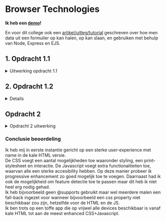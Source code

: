 # Browser Technologies

**Ik heb een [demo](https://browsertech-1920.herokuapp.com)!**

En voor dit college ook een [artikel/uitleg/tutorial](https://github.com/DanielvandeVelde/browser-technologies-1920/blob/master/tutorial/tutorial.md) geschreven over hoe men data uit een formulier op kan halen, op kan slaan, en gebruiken met behulp van Node, Express en EJS.

## 1. Opdracht 1.1

<details>
<summary>Uitwerking opdracht 1.1</summary>

Alle testen die ik uitvoer vinden plaats op een Windows computer met Google Chrome.

### Afbeeldingen

Afbeeldingen kunnen om verschillende redenen niet werken.  
Zo kan het zijn dat de gebruiker slecht internet heeft en daarom de afbeeldingen niet snel of goed inladen.  
Tevens kan de gebruiker ook last hebben van een firewall die deze afbeeldingen blokeren.  
Soms staan afbeeldingen in de CSS en wanneer deze niet goed geladen worden falen de afbeeldingen ook.  
Er zijn verschillende plug-ins die afbeeldingen kunnen blokkeren.  
De gebruiker kan natuurlijk ook slechtziend of blind zijn en gebruik maken van een screenreader. In dit geval zijn afbeeldingen an sich niet genoeg.  
De server waar de plaatjes op staan kan soms ook niet bereikbaar zijn, of providers kunnen rommelen met het optimaliseren van afbeeldingen die binnenkomen.  
De gebruiker kan natuurlijk ook zelf de afbeeldingen uit zetten in zijn of haar browser.

Afbeeldingen zijn in verschillende browsers op andere manieren uit te zetten.

- Firefox: `about:config` > `permission.default.image` > All images
- Chrome: Settings > Advanced > Content Settings > Do not show any images
- Safari: Develop > Disable Images

#### Marktplaats

<kbd>![Marktplaats](https://github.com/DanielvandeVelde/browser-technologies-1920/blob/master/images/IMG%20Marktplaats.png "Marktplaats")</kbd>

Marktplaats zonder afbeeldingen houdt aardig z’n vorm.  
Hier zouden makkelijk alt-texten kunnen staan met daarbij de titels of beschrijving.  
Advertenties laden echter wel gewoon.  
Natuurlijk zijn afbeeldingen erg belangrijk voor een website zoals Marktplaats, hier gaan ze naar mijn mening matig mee om.

#### NOS

<kbd>![NOS](https://github.com/DanielvandeVelde/browser-technologies-1920/blob/master/images/IMG%20NOS.png "NOS")</kbd>

De NOS zonder afbeeldingen is absoluut niet storend.  
Zonder de afbeeldingen mis je amper functionaliteit.  
Bepaalde dingen zijn niet volledig netjes uitgelijnd, bepaalde tags zijn blanco, maar niets storends.

#### YouTube

<kbd>![YouTube](https://github.com/DanielvandeVelde/browser-technologies-1920/blob/master/images/IMG%20YT.png "YouTube")</kbd>

YouTube heeft een goede oplossing gevonden.  
Hier maken zij namelijk gebruik van in-line .svg.  
Op deze manier laden alle/de meeste iconen zowel als hun logo uitstekend met de html mee.  
Ook al staan de afbeeldingen misschien uit.

### Javascript

Er zijn veel verschillende redenen waarom Javascript niet werkt.
Sommige gebruikers hebben javascript uitstaan, of blokkeren sommige javascript.  
Dit kan bijvoorbeeld door een ad-blocker of noscript browser plug-in.  
Ongeveer 0.2% van de gebruikers heeft Javascript uit staan.  
1% van de requests om Javascript op te halen falen.
En zelf giganten zoals Amazon webserver zijn wel eens niet bereikbaar en dan kan de Javascript niet geladen worden.  
Wat af en toe heel logisch en simpel lijkt, zoals de Wordpress WYSIWYG editor is zonder Javascript niet beschikbaar.

> “All your users are non-JS while they’re downloading your JS.”

     **- Jake Archibald**

#### 9292

<kbd>![9292](https://github.com/DanielvandeVelde/browser-technologies-1920/blob/master/images/JS%209292.png "9292")</kbd>

Omdat er geen Javascript is, is het onmogelijk om een route te plannen via 9292.  
Ze laten je echter gewoon alles invullen (zonder autocomplete) en geven je (nadat je op ‘plan reis’ klikt) een 500 statuscode melding (Internal Server Error)

#### Bijenkorf

<kbd>![Bijenkorf](https://github.com/DanielvandeVelde/browser-technologies-1920/blob/master/images/JS%20Bijenkorf.png "Bijenkorf")</kbd>

De Bijenkorf zonder Javascript zorgt er voor dat de gallerij onmogelijk te bedienen is.  
De afbeeldingen worden niet geladen en de knoppen werken niet.  
Dit kan natuurlijk makkelijk verholpen worden door alle afbeeldingen in te laden zowel als een scrollbalk.  
De gebruiker kan dan gewoon door de afbeeldingen heen scrollen.  
Deze kan je vervolgens met Javascript te verstoppen en te vervangen met deze wat nettere optie van knoppen en kleine afbeeldingen.

#### Blokker

<kbd>![Blokker](https://github.com/DanielvandeVelde/browser-technologies-1920/blob/master/images/JS%20Blokker.png "Blokker")</kbd>

Wanneer er op het winkelmandje gedrukt word verschijnt er niets.  
Helemaal niets.  
Natuurlijk is het hebben van wat placeholder content wel zo handig.  
Dit zouden zij kunnen doen door alvast een container te hebben met hier informatie er in, zoals ‘geen artikelen’ of ‘winkelmandje kan niet worden opgehaald’ en vervolgens deze met Javascript vervangen wanneer dit kan.

#### Buienradar

<kbd>![Buienradar](https://github.com/DanielvandeVelde/browser-technologies-1920/blob/master/images/JS%20Buienradar.png "Buienradar")</kbd>

Buienradar gaat aardig goed om met het niet hebben van Javascript.  
Er wordt enkel de eerste afbeelding ingeladen met de huidige tijd, deze hebben zij dus altijd klaar staan en wordt niet later met Javascript opgehaald.  
Hoewel de functionaliteit zoals de slider om het tijdstip te veranderen niet werkt, is het hebben van een indicatie door te zien wat de huidige weerssituatie is wel gewenst.  
Tevens heb je wel de mogelijkheid om de +3 en +24 uur situatie te zien.  
Het precieze scrubben naar een tijdstip of het hebben van een .gif animatie is er echter niet.

#### Google

<kbd>![Google](https://github.com/DanielvandeVelde/browser-technologies-1920/blob/master/images/JS%20google.png "Google")</kbd>

Verassend genoeg is Google zonder Javascript de circa 2011 Google.  
Alle knoppen en opties zijn er, in mijn mening overzichtelijker door de zwarte balk aangezien ze niet achter een extra klik zitten.  
Tevens is het zij-menu ook erg overzichtelijk, wederom omdat het geen opties verstopt.  
Misschien geen gek idee om Javascript uit te hebben staan op Google.

#### HvA

<kbd>![HvA](https://github.com/DanielvandeVelde/browser-technologies-1920/blob/master/images/JS%20HVA.png "HvA")</kbd>

De HvA is aardig goed met Progressive Enhancements.  
In plaats van bijvoorbeeld `<details>` te gebruiker (wat niet werkt op IE/Edge/Safari iOS trouwens) kiezen zij er voor om een <a> link te hebben waar je op moet klikken om de informatie te zien/uit te vouwen.  
Ik was dus erg geinteresseerd om te zien of deze informatie verborgen zou zijn als je Javascript uit heb staan.  
Tot mijn verassing is dit niet het geval, het verstoppen van de content wordt dus met Javascript gedaan zodat dit enkel gebeurd wanneer je ook Javascript heb om het weer te tonen.  
Dat is progressive Enhancement!

#### Thuisbezorgd

<kbd>![Thuisbezorgd](https://github.com/DanielvandeVelde/browser-technologies-1920/blob/master/images/JS%20Thuisbezorgd.png "Thuisbezorgd")</kbd>

Thuisbezorgd is niets zonder Javascript.  
De achtergrond afbeelding laadt niet in en het zoeken word gewoon genegeerd.  
Het was te verwachten, maar het is toch zonde.

#### YouTube

<kbd>![YouTube](https://github.com/DanielvandeVelde/browser-technologies-1920/blob/master/images/JS%20YT.png "YouTube")</kbd>

Een groot skelet.  
Waarschijnlijk omdat advertenties e.d. geleverd worden door middel van Javascript werkt heel YouTube niet zonder.  
Dit gaat dus niet meer om Progressive Enhancement maar meer over het leveren van een dienst, en dat je niet wilt dat mensen die dienst afnemen zonder te ‘betalen’  
HTML5 `<video>` is overigens uitstekend. Dit heeft ook een ingebouwde manier om een boodschap te leveren als iemand geen HMTL5 supporting browser heeft.  
Het `<video>` element kan zelfs door middel van Javascript gespeeld, gepauzeerd, groter (of kleiner, preload, muted, loop etc.) worden gemaakt.

</details>

## 2. Opdracht 1.2

<details>
<summary>Opdracht 1.2 uitwerking</summary>

### Inleiding

Voor deze applicatie heb ik mijn [WAFS opdracht](https://github.com/danielvandevelde/web-app-from-scratch-1920) bekeken.  
Waar ik wijzigingen kon maken heb ik dat natuurlijk gedaan, wanneer dit niet mogelijk was staat dit nog in de Todo beschreven die aan het eind van deze 8 features te vinden is.
De nieuwe variant met de wijzigingen zal ik binnenkort doorvoeren in m'n progressive web app.
Alle testen die ik uitvoer vinden plaats op een Windows computer met Google Chrome.

### Afbeeldingen

Afbeeldingen mogen iets kleiner zijn om er voor te zorgen dat deze sneller laden.
Verder is het niet een heel groot probleem dat ik gebruik maak van een enkele achtergrond afbeelding.

### Custom Fonts

Ik maak gebruik van Roboto die ik inlaad door middel van de CSS.
Anders gaat deze over op een sans-serif of de default van de browser.
In principe dus niet een heel groot drama, gelukkig maar!

### Kleur

Ik dacht dat kleur mogelijk een probleem zou kunnen worden.  
De pagina zoals ik hem heb gemaakt is vrij donker.  
Hoewel ik dacht dat het in principe goed zichtbaar was zijn de zwarte teksten in het hoofdonderdeel van de homepagina, zowel als de groen en rode teksten volgende de Google Chrome Audit niet goed leesbaar.  
Ik zal dus even goed moeten kijken of ik de achtergrondkleur lichter kan maken en het contrast tussen deze twee kan verhogen.
Dit zal ook gelijk de leesbaarheid van de pagina verhogen.

### Muis/Trackpad

Ik had meerdere problemen met het navigeren door mijn applicatie met gebruik van een trackpad of de tab-functionaliteit.  
De `:focus`-state van het zoek/inputveld bovenaan de pagina is de enige die goed zichtbaar is op Firefox.
Chrome zet hier netjes een blauwe rand omheen, maar in standaard Firefox is dit iets waar ik aan kan werken.
Ik heb op de lijstitems wel een `:hover` op staan, wat maar eens bewijst dat ik absoluut niet heb nagedacht over accesibility en enkel over de muis.

### Breedband

De afbeeldingen zouden kleiner kunnen worden gemaakt.  
Niet alleen gebruik ik niet de volledige achtergrond afbeelding maar deze is ook nog eens veels te groot, en zou zeker kleiner kunnen worden gemaakt.
Ook kan ik alle Javascript-bestanden en CSS-bestanden minifyen, uglifyen en/of compressen. op deze manier maak ik de website een stuk sneller voor mensen met minder snel internet.

### Javascript

De applicatie features werken _niet_ zonder Javascript.
Natuurlijk is het mogelijk om alle Javascript serverside te houden maar zelfs dan loop ik tegen restricties.
Ik zou dus alles voor de hoofdpagina op de server kunnen ophalen en vervolgens serveren.
De grafieken die ik maak op de detailpagina zijn echter `<canvas>` elementen dus dit zou op een andere manier moeten.
De eerste oplossing die ik hier voor kan verzinnen is van de grafiek een `<svg>` te maken of om een andere manier een afbeelding te creeeren die ik kan plaatsen op de pagina.

### Cookies

Ik maak geen gebruik van cookies, misschien zou ik dit wel kunnen doen voor het wisselen van pagina's.

### Localstorage

Ik maak gebruik van localStorage maar meer omdat dit een requirement was van de Web-App-From-Scratch opdracht.
Persoonlijk zou ik deze het liefst aanpassen of volledig weghalen.

### Device Lab

Ik heb dit allemaal getest op [Browserstack](https://www.browserstack.com).  
Aangezien ik niet al deze interessante devices heb.  
Ook laat ik natuurlijk mijn falen zien ipv de devices en browsers waar het allemaal op werkt.
Ik kon daardoor niet makkelijk een inspector/console openen om te zien waar het precies fout ging, maar heb m'n best gedaan om te kijken wat er fout ging en de waarom te onderzoeken

<kbd>![IE11](https://github.com/DanielvandeVelde/browser-technologies-1920/blob/master/images/DL%20IE11.png "IE11")</kbd>

Op IE11 kom je een error tegen van back- & forward caching. Dit gebeurde alleen op de niet Windows 10 versie van IE11 (want blijkbaar zijn die verschillend).  
Dit heeft te maken met bepaalde browserinstellingen (compatability) en de gebruikte Javascript in de pagina.

Het is mij niet gelukt precies vast te stellen waar het aan ligt maar waarschijnlijk is het de localStorage die dingen probeert de cachen, Google en StackOverflow geven hier namelijk hele interessante antwoorden op zoals bepaalde `window.onload`, `caching images` en andere dingen die er voor zorgen dat ik het niet direct kan oplossen zonder er een (paar) uur over te zweten.
Al zou sowieso alles vastlopen door de arrow-functions die ik gebruik 😊

<kbd>![iPad Safari](https://github.com/DanielvandeVelde/browser-technologies-1920/blob/master/images/DL%20iPad%20Safari.png "iPad Safari")</kbd>

Op Safari loop ik ook tegen iets aan. Hier laadt namelijk alles goed, maar voert hij verder niets uit.  
Ik denk dat dit komt omdat ik een pre-2016 iPad gebruik (1-4, air, mini 1-4 en/of pro) die een iOS versie gebruikt van Chrome en Safari die geen arrow-functions ondersteund.

<kbd>![iPhone Safari](https://github.com/DanielvandeVelde/browser-technologies-1920/blob/master/images/DL%20iPhone%20Safari.png "iPhone Safari")</kbd>

Op elk klein scherm maar hier getest op een iPhone met Safari, is mijn website momenteel **veels** te klein.  
Ik ben onder de indruk hoe moeilijk het is om op de verschillende knoppen te drukken van niet alleen de navigatiebalk boven aan de pagina, maar ook de verschillende items in de lijst zelf.  
Dit is iets wat opgelost kan worden door in eerste instantie te werken met viewport relative heights, maar wat ik ook met mediaqueries zou kunnen oplossen.

<kbd>![WindowsPhone](https://github.com/DanielvandeVelde/browser-technologies-1920/blob/master/images/DL%20WindowsPhone.png "WindowsPhone")</kbd>

Op de allereerste Windows Phone waar ik op kon testen, de Nokia Lumia 520, is er ook van alles aan de hand.  
Hier zien we niet alleen dat de arrow-functions niet laden, de SVG wel beschikbaar is. Maar de CSS achtergrond-afbeelding + gradient die ik heb aangegeven niet werken.
Dit is dus ook een gevalletje van speciale CSS instellen (fallbacks werken niet want hij herkend de CSS dus wel) voor dit soort devices en natuurlijk; arrow-functions.

### Screenreader

Het testen met de screenreader ging niet super goed.
De verschillende lagen in de lijst met informatie er in die ik met een `<span>` gestijld staat maar gelukkig nog wel in de juiste volgorde word voorgelezen.
Daar zeg ik gelukkig bij, want het gaat in een snelheid waar ik misselijk van werd. Hoe snel de 'narrator' alles afraffelde van uur naar dag naar week door eerst het euro-teken uit te spreken, de volledige nummers en vervolgens de comma en alles wat daar achter kwam overweldigde mij wel.  
Hopelijk is dit iets wat je zelf kan instellen of iets waar je goed ik kan worden terwijl je het gebruikt, want ik weet helaas niet hoe je dit 'beter' kan maken.

Ik was ook niet in staat mijn `<h1>` te selecteren, wat iets was wat ik wel had verwacht wat voorgelezen werd terwijl je de pagina benaderde. Dat is iets wat ik op de detailpagina dus bijvoorbeeld wel in de titel moet zetten om duidelijk te maken op welke pagina je je bevind.

De detailpagina's zelf waren leeg.  
Omdat ik een canvas element gebruik om data te laten zien kon de screenreader dit niet voorlezen.  
Ik vraag me ook sowieso af hoe een screenreader een grafiek zou kunnen voorlezen en in mijn zoektocht op het internet heb ik helaas geen grafieken gevonden die voorleesbaar waren met een screenreader.  
De fallback echter zou een tabel zijn, die zijn zeker beschikbaar voor een screenreader en iets wat ook handig is voor mensen die geen Javascript aan hebben staan. [Wat het meerendeel van de screenreader gebruikers overigens wel heeft](https://a11yproject.com/posts/people-who-use-screen-readers-dont-use-javascript/)  
Ik kom er dus niet zo makelijk van af 😊

In de navigatiebalk heb ik op de detailpagina een pijl staan. Dit wordt natuurlijk niet voorgelezen door de screenreader. Maar wat mij verbaasde is dat de placeholder tekst van mijn input ook niet werd voorgelezen door de screenreader. Dit is dus de reden waarom wij labels hebben en waarom ik deze absoluut had moeten toevoegen.

### Overige accessibility

Mijn form-elementen hebben geen labels. Dit is best een interessante fout van mij. Tevens als het feit dat er geen clickable button is om te zoeken.
De links om mijn list-items heen hebben geen naam. Dit is volgens de accesibility list ook iets wat aangepast moet worden.
Er zitten lijsten in mijn lijst objecten. Dit is blijkbaar ook iets wat niet correct is.

### Todo

- [x] Labels & buttons voor searchbar
- [x] Content voor de `<a>`-items
- [x] Geen `<ul>` in de `<li>`'s
- [x] lokaal hosten en afbeeldingen kleiner gemaakt
- [x] Kleiner CSS-bestand zodat afbeeldingen e.d. sneller worden geladen
- [x] Contrast verhoogt tussen achtergrond- en textkleuren
- [x] Minified css
- [ ] Mobile-friendly
- [x] :focus-state duidelijker maken (mogelijk hetzelfde als :hover)
- [x] prebuilden van minify/uglify en compression van bestanden
- [ ] Geen arrow functions
- [x] fallback voor geen javascript

</details>

## Opdracht 2

<details>
<summary>Opdracht 2 uitwerking </summary>

### Use case

#### Opdracht

2. Ik wil mijn eigen t-shirt-met-nerdy-tekst kunnen ontwerpen, printen, opslaan en een volgende keer dat ik de site bezoek kunnen gebruiken.

#### Oplossing

De gebruiker kan verschillende dingen selecteren of invullen waaronder:

- Shirt kleur
- Hals
- Text
- Text kleur
- Patroon
- Patroon kleur

Vervolgens kan de gebruiker dit 'opslaan' waardoor dit allemaal in de URL komt te staan en de URL bewaard kan worden door deze bijvoorbeeld ergens op te slaan of toe te voegen aan de bladwijzer.
De gebruiker kan dit ook verzenden.
Op deze manier worden de ingevulde waardes gebruikt om een (afbeelding van een) t-shirt te genereren.
Om dit te doen aan de kant van de server heb ik hierboven een tutorial gelinkt.

### HTML

<details>
<summary>Wireflow</summary>

<kbd>![Puur HTML](https://github.com/DanielvandeVelde/browser-technologies-1920/blob/master/images/UC%201.png "Puur HTML")</kbd>

</details>

#### Functies

- Formulier invullen en opslaan (via URL)
- Formulier opsturen naar server
- Vanuit de server genereren van t-shirt
- Opslaan van t-shirt-creator pagina om shirt te herladen
- Veranderen van data in URL om shirt te veranderen

En dat alles in puur HTML!

#### Semantiek

HTML is nu aardig semantisch en bovendien werkt de pure HTML versie uitstekend, waar ik best trots op ben.
Hier en daar gebruik ik wat `<br>`-etjes om de html leesbaar te maken in plaats van een lange horizontale rij aan radiobuttons en input vakken.

#### Input types

De hals & patroon-type zijn radio-buttons en worden dus gelukkig volledig ondersteund door alle browsers.

De verschillende kleuren die geselecteerd worden gebruiken `type="color"`.  
`<input type="color"` [wordt niet door alle browsers ondersteund](https://caniuse.com/#feat=mdn-html_elements_input_input-color).
Als dit het geval is dan wordt dit een `input type="text"`.
Color levert een kleur aan als hexidecimaal maar de `<svg>` accepteert ook html-kleuren.
Wanneer iemand dus het text inputveld ziet en daar 'blue' of 'goldenrod' intypt werkt het dus nog allemaal prima.
Als het echt niet word begrepen is de fallback zwart.

Momenteel is de `input type="text"` prima.
Wanneer er een te lange tekst wordt ingevuld dan loopt dit over het t-shirt heen.
Dit is iets wat ik mogelijk op de server nog kan veranderen voor pure HTML en wat ik anders met CSS&Javascript mogelijk kan oplossen door een maximum breedte mee te geven.

### CSS

De CSS styled de pagina zodat het makkelijker te zien is wat er allemaal aan de hand is.  
De header wordt vergroot en makkelijker leesbaar. Daarnaast worden de knoppen groter en krijgen een gele kleur.  
Met behulp van een aantal :hover elementen zit er ook een leuke interactie verstopt in de 'submit'-knop voor de browsers die dit ondersteunen.

In de creator zorgt de CSS voor een overzichtelijk geheel door de uitgekozen kleuren nog eens te laten zien in tekst en door gebruik van de desbetreffende kleur zelf.  
Tevens voegt de CSS print-stylesheet een extra laag toe aan het printen van de pagina door hier een aantal web onderdelen weg te halen en enkel het shirt in het midden te houden.  
Daarnaast is er ook een optie voor de gebruiker om na het printen zijn naam in te vullen en deze dus extra persoonlijk te maken.

Ik heb de CSS-geprefixt zodat deze beter werkt op oudere browsers.  
Dit was niet volledig nodig aangezien wanneer flex, box-shadow, background & animation niet werken er enkel wat styling wegvalt.  
Echter voor de enhancement van de pagina is het wel zo prettig.

### HTML / CSS / Javascript

<details>
<summary>Wireflow CSS+Javascript</summary>

<kbd>![CSS+Javascript](https://github.com/DanielvandeVelde/browser-technologies-1920/blob/master/images/UC%203.png "CSS+Javascript")</kbd>

</details>

Met behulp van Javascript voeg ik een aantal dingen toe die het leven wat makkelijker maken.  
Ik heb een preview toegevoegd zodat het t-shirt alvast zichtbaar is voor de gebruiker. Op deze manier hoeft deze niet de pagina niet meer te verzenden om te zien wat voor een shirt deze heeft gemaakt.
Tevens heb ik een listener op het formulier gezet die wanneer er iets veranderd gelijk de preview update.

Voor wat gemak en inspiratie heb ik ook een 'created by others' onderdeel gemaakt.  
Angezien dit niet relevant is voor de main-feature van de pagina voeg ik deze later toe met Javascript.  
Deze 'created by others' is een samenstelling van 5 verschillende shirts die gemaakt worden met willekeurige kleuren en patroonkeuzes.
Deze `<svg>`'s zijn ook volledig accesible door het toe te voegen van `<title>`-elementen zowel als tekst binnenin de `<a>`.

### Research

#### Inleiding

Dit is de uiteindelijke test of alles wat ik heb gemaakt met oog op accesibility en browsertesting ook werkelijk goed werkte.
Hiervoor heb ik [Browserstack](https://www.browserstack.com/) gebruikt.

#### Afbeeldingen

Als afbeeldingen gebruik ik `<svg>`s.
Hoewel deze niet zo veel problemen hebben qua bestandsgrootte en goed bruikbaar zijn inline had ik nog wel een aantal problemen die ik heb kunnen oplossen.
Zo heb ik in de `<svg>` nog een `<title>`-element kunnen toevoegen zodat er een alt-text zichtbaar is en een tooltip wanneer je hier met je muis over staat.

#### Kleur

Voor kleur heb ik zo veel mogelijk gezorgd dat er een donker op licht contrast is.  
Ik heb geleerd van mijn eerdere fout met een donkergrijze achtergrond en dit keer heb ik dus gekozen voor een hele licht grijze.  
De tekst is wel zwart en enkel voor de shirts had ik nog iets kunnen verzinnen om de achtergrond zwart te maken als het shirt wit was.

#### Muis/trackpad

De verschillende inputvelden heb ik geen extra styling meegegeven.  
Ik heb echter wel een aantal hover op buttons gezet zodat deze beter zichtbaar zijn.  
Ik heb ook alles een label gegeven zodat deze groter zijn en makkelijker zijn om op te klikken.

#### Breedband

Afbeeldingen zijn kleiner, de pagina laad in principe direct dankzij template literals.  
Voor minder snel internet of geen connectie tot de CSS of JS niet gevreesd.  
Deze zijn volledig voor enhancement en de hele website kan gebruikt worden ook al is enkel de pure HTML zichtbaar.

#### Javascript

Javascript wordt alleen gebruikt als enhancement.  
Een aantal belangrijke dingen worden op de server uitgevoerd en een heleboel dingen worden later als enhancement met client-side JS uitgevoerd om er voor te zorgen dat de pagina makkelijker te gebruiken is.

#### Cookies

Ik maak geen gebruik van cookies en geef alle 'opgeslagen' data door door middel van queries.

#### LocalStorage

Ik maak ook geen gebruik van localStorage. Dus daar hoef ik me ook geen zorgen te maken.

#### Device Lab

Met behulp van [Browserstack](https://Browserstack.com/) heb ik heel erg veel kunnen testen.  
Op Chrome en Firefox (en zelfs Edge!) in een Windows omgeving wilde alles erg goed gaan.  
Dit is de reden waarom ik vooral op vervelende dingen heb getest (zoals Safari!).

<kbd>![Mac Safari](https://github.com/DanielvandeVelde/browser-technologies-1920/blob/master/images/BT%20Mac%20Safari.png "Mac Safari")</kbd>

Een hele vroege mac met een hele vroege versie van Safari.  
Javascript laadt totaal niet op deze variant.  
Dit kan komen door `<let> & <const>` want ik heb zeker mijn best gedaan om alle andere ES6 te vermijden.  
Deze versie van Safari ondersteund ook geen input type=color maar zet deze dus gelukkig terug naar type=text.

<kbd>![iPad Safari](https://github.com/DanielvandeVelde/browser-technologies-1920/blob/master/images/BT%20iPad%20Safari.png "iPad Safari")</kbd>

Op de een iPad met Safari ging het enorm goed.  
Dit is een afbeelding van de input type=color die open staat.  
Alles wordt weergeven, de border-radius van de verschillende elementen missen echter wel.
De javascript werkt ook uitstekend.

<kbd>![iPhone Safari](https://github.com/DanielvandeVelde/browser-technologies-1920/blob/master/images/BT%20iPhone%20Safari.png "iPhone Safari")</kbd>

Op de iPhone ging alles kapot!
De javascript werkte wel, maar de rest wilde niet.
De gigantische blauwe plek is de emoji die eigenlijk achter de main had moeten staan, die zich toch maar naar voren heeft geduwd.  
Dit heb ik uiteindelijk opgelost door met behulp van een mediaquery de footer weg te halen zowel als de ::before emoji.  
Uiteindelijk heb ik hier dus veel van geleerd en dit kunnen oplossen.  
Ook te zien is het input-type-color die zich hersteld naar een input-type-text aangezien color niet werd ondersteund door deze vroeger iPhone versie van Safari.
Maar alleen afbeeldingen van dingen die werken is ook niet leuk :-)

<kbd>![iPhone Safari2](https://github.com/DanielvandeVelde/browser-technologies-1920/blob/master/images/BT%20iPhone%20Safari2.png "iPhone Safari2")</kbd>

Dit is poging twee op een nieuwere iPhone.  
De footer, emoji en die drama is nu allemaal weg en dus opgelost.  
De applicatie kan op deze manier goed gebruikt worden en Safari heeft op deze versie zelfs ondersteuning voor input-type-color.

<kbd>![Pixel Firefox](https://github.com/DanielvandeVelde/browser-technologies-1920/blob/master/images/BT%20Pixel%20FireFox.png "Pixel FireFox")</kbd>

Op de allereerste Pixel op een vroege versie van Firefox leek alles gewoon te werken.  
Nadat de eerste kinken uit de kabel waren door alles op te lossen in onder andere (mobiele) Safari leek het voor de andere (mobiele) browsers ook prima te werken.

#### Screenreader

Voor de screenreader ben ik geen hele rare dingen tegengekomen.  
Een aantal dingen die mij opvielen waren dat er eerst de ::before emoji's voorgelezen werden van de button voordat de tekst zelf werd voorgelezen.  
En dat in de `<svg>`'s niet alleen de tekst van de `<a>`-link wordt voorgelezen maar ook nog eens de titel van de `<svg>`.  
Overigens wordt in de type=color inputs wel de hexcode voorgelezen als een percentage van rood, geel en blauw maar wanneer deze normaal gesproken een hexcode voorleest doet hij dit wel door "#ffffff" te zeggen, dit zou iets zijn wat ik misschien nog zou kunnen veranderen als ik daar de tijd voor heb.
Al met al niet heel storend, maar wel iets wat opviel.

### To-do / Wishlist opdracht 2

- [x] Pure HTML core-features
- [x] CSS enhancement
- [x] JS enhancement
- [x] Onderzoek feature detection
- [x] Implementatie van feature detection onderzoek
- [x] Browser testing
- [x] Verbetering a.d.h.v. browser testing
  </details>

### Conclusie beoordeling

Ik heb mij in eerste instantie gericht op een sterke user-experience met name in de kale HTML versie.  
De CSS voegt een aantal mogelijkheden toe waaronder styling, een print-stylesheet en interactie.
De Javascript voegt extra functionaliteiten toe, waarvan alle een sterke accesibility hebben.
Op deze manier probeer ik progressive enhancement zo goed mogelijk toe te voegen.
Daarnaast had ik ook de mogelijkheid om feature detectie toe te passen maar dit heb ik niet heel erg nodig gehad.  
Ik heb bijvoorbeeld geen @supports gebruikt maar wel meerdere malen een fall-back ingezet voor wanneer bijvoorbeeld een css property niet beschikbaar zou zijn, hetzelfde voor de HTML en de JS.  
Ik ben trots op een toffe app die op vrijwel alle devices beschikbaar is vanaf kale HTML tot aan de meest enhanced CSS+Javascript.
